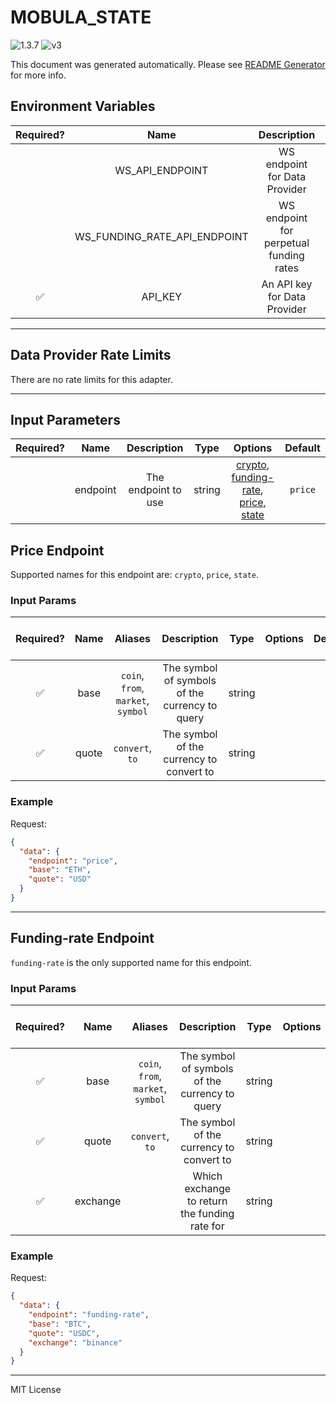 # MOBULA_STATE

![1.3.7](https://img.shields.io/github/package-json/v/smartcontractkit/external-adapters-js?filename=packages/sources/mobula-state/package.json) ![v3](https://img.shields.io/badge/framework%20version-v3-blueviolet)

This document was generated automatically. Please see [README Generator](../../scripts#readme-generator) for more info.

## Environment Variables

| Required? |             Name             |               Description               |  Type  | Options |              Default              |
| :-------: | :--------------------------: | :-------------------------------------: | :----: | :-----: | :-------------------------------: |
|           |       WS_API_ENDPOINT        |      WS endpoint for Data Provider      | string |         | `wss://production-feed.mobula.io` |
|           | WS_FUNDING_RATE_API_ENDPOINT | WS endpoint for perpetual funding rates | string |         |   `wss://funding-api.mobula.io`   |
|    ✅     |           API_KEY            |      An API key for Data Provider       | string |         |                                   |

---

## Data Provider Rate Limits

There are no rate limits for this adapter.

---

## Input Parameters

| Required? |   Name   |     Description     |  Type  |                                                        Options                                                        | Default |
| :-------: | :------: | :-----------------: | :----: | :-------------------------------------------------------------------------------------------------------------------: | :-----: |
|           | endpoint | The endpoint to use | string | [crypto](#price-endpoint), [funding-rate](#funding-rate-endpoint), [price](#price-endpoint), [state](#price-endpoint) | `price` |

## Price Endpoint

Supported names for this endpoint are: `crypto`, `price`, `state`.

### Input Params

| Required? | Name  |              Aliases               |                  Description                   |  Type  | Options | Default | Depends On | Not Valid With |
| :-------: | :---: | :--------------------------------: | :--------------------------------------------: | :----: | :-----: | :-----: | :--------: | :------------: |
|    ✅     | base  | `coin`, `from`, `market`, `symbol` | The symbol of symbols of the currency to query | string |         |         |            |                |
|    ✅     | quote |          `convert`, `to`           |    The symbol of the currency to convert to    | string |         |         |            |                |

### Example

Request:

```json
{
  "data": {
    "endpoint": "price",
    "base": "ETH",
    "quote": "USD"
  }
}
```

---

## Funding-rate Endpoint

`funding-rate` is the only supported name for this endpoint.

### Input Params

| Required? |   Name   |              Aliases               |                  Description                   |  Type  | Options | Default | Depends On | Not Valid With |
| :-------: | :------: | :--------------------------------: | :--------------------------------------------: | :----: | :-----: | :-----: | :--------: | :------------: |
|    ✅     |   base   | `coin`, `from`, `market`, `symbol` | The symbol of symbols of the currency to query | string |         |         |            |                |
|    ✅     |  quote   |          `convert`, `to`           |    The symbol of the currency to convert to    | string |         |         |            |                |
|    ✅     | exchange |                                    | Which exchange to return the funding rate for  | string |         |         |            |                |

### Example

Request:

```json
{
  "data": {
    "endpoint": "funding-rate",
    "base": "BTC",
    "quote": "USDC",
    "exchange": "binance"
  }
}
```

---

MIT License

